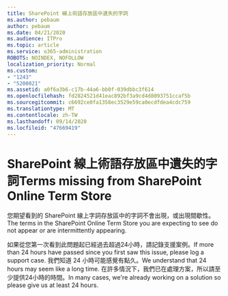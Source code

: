 ```yaml
---
title: SharePoint 線上術語存放區中遺失的字詞
ms.author: pebaum
author: pebaum
ms.date: 04/21/2020
ms.audience: ITPro
ms.topic: article
ms.service: o365-administration
ROBOTS: NOINDEX, NOFOLLOW
localization_priority: Normal
ms.custom:
- "1243"
- "5200021"
ms.assetid: a0f6a3b6-c17b-44a6-bb0f-039dbbc3f614
ms.openlocfilehash: fd2824521d41eac892bf3a9cd4d8093751ccaf5b
ms.sourcegitcommit: c6692ce0fa1358ec3529e59ca0ecdfdea4cdc759
ms.translationtype: MT
ms.contentlocale: zh-TW
ms.lasthandoff: 09/14/2020
ms.locfileid: "47669419"
---
```

# <a name="terms-missing-from-sharepoint-online-term-store"></a><span data-ttu-id="5f5d2-102">SharePoint 線上術語存放區中遺失的字詞</span><span class="sxs-lookup"><span data-stu-id="5f5d2-102">Terms missing from SharePoint Online Term Store</span></span>

<span data-ttu-id="5f5d2-103">您期望看到的 SharePoint 線上字詞存放區中的字詞不會出現，或出現間歇性。</span><span class="sxs-lookup"><span data-stu-id="5f5d2-103">The terms in the SharePoint Online Term Store you are expecting to see do not appear or are intermittently appearing.</span></span>
  
<span data-ttu-id="5f5d2-104">如果從您第一次看到此問題起已經過去超過24小時，請記錄支援案例。</span><span class="sxs-lookup"><span data-stu-id="5f5d2-104">If more than 24 hours have passed since you first saw this issue, please log a support case.</span></span> <span data-ttu-id="5f5d2-105">我們知道 24 小時可能感覺有點久。</span><span class="sxs-lookup"><span data-stu-id="5f5d2-105">We understand that 24 hours may seem like a long time.</span></span> <span data-ttu-id="5f5d2-106">在許多情況下，我們已在處理方案，所以請至少提供24小時的時間。</span><span class="sxs-lookup"><span data-stu-id="5f5d2-106">In many cases, we're already working on a solution so please give us at least 24 hours.</span></span>
  
